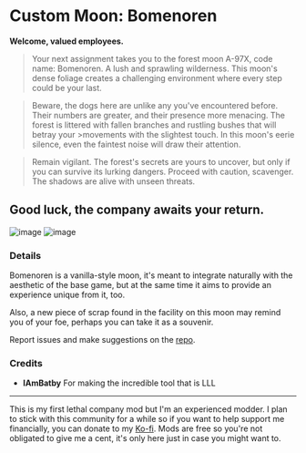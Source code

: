 # Custom Moon: Bomenoren

**Welcome, valued employees.**

>Your next assignment takes you to the forest moon A-97X, code name: Bomenoren. A lush and sprawling wilderness. This moon's dense foliage creates a challenging environment where every step could be your last.

>Beware, the dogs here are unlike any you've encountered before. Their numbers are greater, and their presence more menacing. The forest is littered with fallen branches and rustling bushes that will betray your >movements with the slightest touch. In this moon's eerie silence, even the faintest noise will draw their attention.

>Remain vigilant. The forest's secrets are yours to uncover, but only if you can survive its lurking dangers. Proceed with caution, scavenger. The shadows are alive with unseen threats.

## Good luck, the company awaits your return.
![image](https://github.com/Wild-W/QuietMoonPatch/assets/39774593/0620b923-128d-4317-b87d-df3f83c7b31e)
![image](https://github.com/Wild-W/QuietMoonPatch/assets/39774593/17a11704-9223-4fe6-9702-23950a77c163)

### Details
Bomenoren is a vanilla-style moon, it's meant to integrate naturally with the aesthetic of the base game, but at the same time it aims to provide an experience unique from it, too.

Also, a new piece of scrap found in the facility on this moon may remind you of your foe, perhaps you can take it as a souvenir.

Report issues and make suggestions on the [repo](https://github.com/Wild-W/QuietMoonPatch).

### Credits
- **IAmBatby** For making the incredible tool that is LLL

---
This is my first lethal company mod but I'm an experienced modder. I plan to stick with this community for a while so if you want to help support me financially, you can donate to my [Ko-fi](https://ko-fi.com/wildw). Mods are free so you're not obligated to give me a cent, it's only here just in case you might want to.
